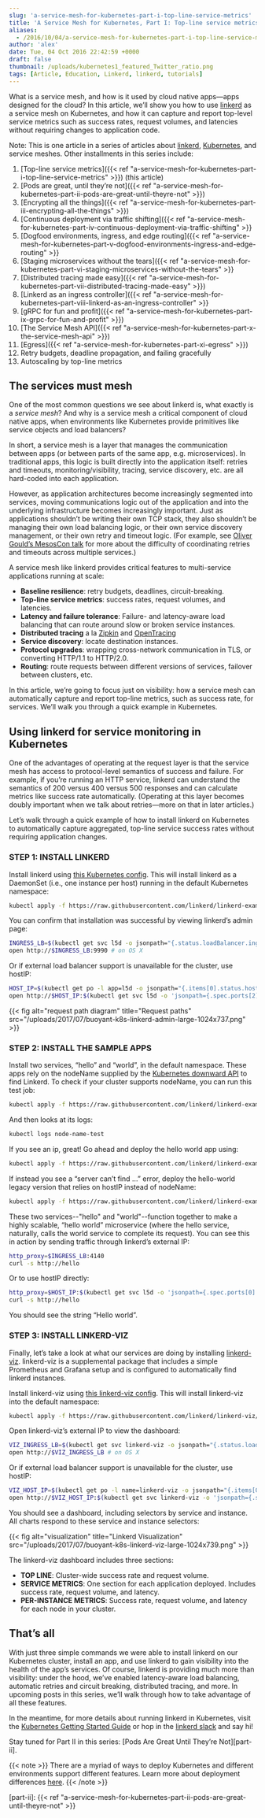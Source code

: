```yaml
---
slug: 'a-service-mesh-for-kubernetes-part-i-top-line-service-metrics'
title: 'A Service Mesh for Kubernetes, Part I: Top-line service metrics'
aliases:
  - /2016/10/04/a-service-mesh-for-kubernetes-part-i-top-line-service-metrics-2/
author: 'alex'
date: Tue, 04 Oct 2016 22:42:59 +0000
draft: false
thumbnail: /uploads/kubernetes1_featured_Twitter_ratio.png
tags: [Article, Education, Linkerd, linkerd, tutorials]
---
```


What is a service mesh, and how is it used by cloud native apps—apps designed for the cloud? In this article, we’ll show you how to use [linkerd](https://linkerd.io/) as a service mesh on Kubernetes, and how it can capture and report top-level service metrics such as success rates, request volumes, and latencies without requiring changes to application code.

Note: This is one article in a series of articles about [linkerd](https://linkerd.io/), [Kubernetes](http://kubernetes.io/), and service meshes. Other installments in this series include:

1. [Top-line service metrics]({{< ref
   "a-service-mesh-for-kubernetes-part-i-top-line-service-metrics" >}}) (this article)
2. [Pods are great, until they’re not]({{< ref
   "a-service-mesh-for-kubernetes-part-ii-pods-are-great-until-theyre-not" >}})
3. [Encrypting all the things]({{< ref
   "a-service-mesh-for-kubernetes-part-iii-encrypting-all-the-things" >}})
4. [Continuous deployment via traffic shifting]({{< ref "a-service-mesh-for-kubernetes-part-iv-continuous-deployment-via-traffic-shifting" >}}
5. [Dogfood environments, ingress, and edge routing]({{< ref "a-service-mesh-for-kubernetes-part-v-dogfood-environments-ingress-and-edge-routing" >}}
6. [Staging microservices without the tears]({{< ref "a-service-mesh-for-kubernetes-part-vi-staging-microservices-without-the-tears" >}}
7. [Distributed tracing made easy]({{< ref
   "a-service-mesh-for-kubernetes-part-vii-distributed-tracing-made-easy" >}})
8. [Linkerd as an ingress controller]({{< ref "a-service-mesh-for-kubernetes-part-viii-linkerd-as-an-ingress-controller" >}}
9. [gRPC for fun and profit]({{< ref
   "a-service-mesh-for-kubernetes-part-ix-grpc-for-fun-and-profit" >}})
10. [The Service Mesh API]({{< ref
    "a-service-mesh-for-kubernetes-part-x-the-service-mesh-api" >}})
11. [Egress]({{< ref "a-service-mesh-for-kubernetes-part-xi-egress" >}})
12. Retry budgets, deadline propagation, and failing gracefully
13. Autoscaling by top-line metrics

## The services must mesh

One of the most common questions we see about linkerd is, what exactly is a *service mesh*? And why is a service mesh a critical component of cloud native apps, when environments like Kubernetes provide primitives like service objects and load balancers?

In short, a service mesh is a layer that manages the communication between apps (or between parts of the same app, e.g. microservices). In traditional apps, this logic is built directly into the application itself: retries and timeouts, monitoring/visibility, tracing, service discovery, etc. are all hard-coded into each application.

However, as application architectures become increasingly segmented into services, moving communications logic out of the application and into the underlying infrastructure becomes increasingly important. Just as applications shouldn’t be writing their own TCP stack, they also shouldn’t be managing their own load balancing logic, or their own service discovery management, or their own retry and timeout logic. (For example, see [Oliver Gould’s MesosCon talk](https://www.youtube.com/watch?v=VGAFFkn5PiE#t=23m47) for more about the difficulty of coordinating retries and timeouts across multiple services.)

A service mesh like linkerd provides critical features to multi-service applications running at scale:

- **Baseline resilience**: retry budgets, deadlines, circuit-breaking.
- **Top-line service metrics**: success rates, request volumes, and latencies.
- **Latency and failure tolerance**: Failure- and latency-aware load balancing that can route around slow or broken service instances.
- **Distributed tracing** a la [Zipkin](https://github.com/openzipkin/zipkin) and [OpenTracing](http://opentracing.io/)
- **Service discovery**: locate destination instances.
- **Protocol upgrades**: wrapping cross-network communication in TLS, or converting HTTP/1.1 to HTTP/2.0.
- **Routing**: route requests between different versions of services, failover between clusters, etc.

In this article, we’re going to focus just on visibility: how a service mesh can automatically capture and report top-line metrics, such as success rate, for services. We’ll walk you through a quick example in Kubernetes.

## Using linkerd for service monitoring in Kubernetes

One of the advantages of operating at the request layer is that the service mesh has access to protocol-level semantics of success and failure. For example, if you’re running an HTTP service, linkerd can understand the semantics of 200 versus 400 versus 500 responses and can calculate metrics like success rate automatically. (Operating at this layer becomes doubly important when we talk about retries—more on that in later articles.)

Let’s walk through a quick example of how to install linkerd on Kubernetes to automatically capture aggregated, top-line service success rates without requiring application changes.

### STEP 1: INSTALL LINKERD

Install linkerd using [this Kubernetes config](https://raw.githubusercontent.com/linkerd/linkerd-examples/master/k8s-daemonset/k8s/linkerd.yml). This will install linkerd as a DaemonSet (i.e., one instance per host) running in the default Kubernetes namespace:

```bash
kubectl apply -f https://raw.githubusercontent.com/linkerd/linkerd-examples/master/k8s-daemonset/k8s/linkerd.yml
```

You can confirm that installation was successful by viewing linkerd’s admin page:

```bash
INGRESS_LB=$(kubectl get svc l5d -o jsonpath="{.status.loadBalancer.ingress[0].*}")
open http://$INGRESS_LB:9990 # on OS X
```

Or if external load balancer support is unavailable for the cluster, use hostIP:

```bash
HOST_IP=$(kubectl get po -l app=l5d -o jsonpath="{.items[0].status.hostIP}")
open http://$HOST_IP:$(kubectl get svc l5d -o 'jsonpath={.spec.ports[2].nodePort}') # on OS X
```

{{< fig
  alt="request path diagram"
  title="Request paths"
  src="/uploads/2017/07/buoyant-k8s-linkerd-admin-large-1024x737.png" >}}

### STEP 2: INSTALL THE SAMPLE APPS

Install two services, “hello” and “world”, in the default namespace. These apps rely on the nodeName supplied by the [Kubernetes downward API](https://kubernetes.io/docs/tasks/inject-data-application/downward-api-volume-expose-pod-information/) to find Linkerd. To check if your cluster supports nodeName, you can run this test job:

```bash
kubectl apply -f https://raw.githubusercontent.com/linkerd/linkerd-examples/master/k8s-daemonset/k8s/node-name-test.yml
```

And then looks at its logs:

```bash
kubectl logs node-name-test
```

If you see an ip, great! Go ahead and deploy the hello world app using:

```bash
kubectl apply -f https://raw.githubusercontent.com/linkerd/linkerd-examples/master/k8s-daemonset/k8s/hello-world.yml
```

If instead you see a “server can’t find …” error, deploy the hello-world legacy version that relies on hostIP instead of nodeName:

```bash
kubectl apply -f https://raw.githubusercontent.com/linkerd/linkerd-examples/master/k8s-daemonset/k8s/hello-world-legacy.yml
```

These two services--"hello" and "world"--function together to make a highly scalable, “hello world” microservice (where the hello service, naturally, calls the world service to complete its request). You can see this in action by sending traffic through linkerd’s external IP:

```bash
http_proxy=$INGRESS_LB:4140
curl -s http://hello
```

Or to use hostIP directly:

```bash
http_proxy=$HOST_IP:$(kubectl get svc l5d -o 'jsonpath={.spec.ports[0].nodePort}')
curl -s http://hello
```

You should see the string “Hello world”.

### STEP 3: INSTALL LINKERD-VIZ

Finally, let’s take a look at what our services are doing by installing [linkerd-viz](https://github.com/linkerd/linkerd-viz). linkerd-viz is a supplemental package that includes a simple Prometheus and Grafana setup and is configured to automatically find linkerd instances.

Install linkerd-viz using [this linkerd-viz config](https://raw.githubusercontent.com/linkerd/linkerd-viz/master/k8s/linkerd-viz.yml). This will install linkerd-viz into the default namespace:

```bash
kubectl apply -f https://raw.githubusercontent.com/linkerd/linkerd-viz/master/k8s/linkerd-viz.yml
```

Open linkerd-viz’s external IP to view the dashboard:

```bash
VIZ_INGRESS_LB=$(kubectl get svc linkerd-viz -o jsonpath="{.status.loadBalancer.ingress[0].*}")
open http://$VIZ_INGRESS_LB # on OS X
```

Or if external load balancer support is unavailable for the cluster, use hostIP:

```bash
VIZ_HOST_IP=$(kubectl get po -l name=linkerd-viz -o jsonpath="{.items[0].status.hostIP}")
open http://$VIZ_HOST_IP:$(kubectl get svc linkerd-viz -o 'jsonpath={.spec.ports[0].nodePort}') # on OS X
```

You should see a dashboard, including selectors by service and instance. All charts respond to these service and instance selectors:

{{< fig
  alt="visualization"
  title="Linkerd Visualization"
  src="/uploads/2017/07/buoyant-k8s-linkerd-viz-large-1024x739.png" >}}

The linkerd-viz dashboard includes three sections:

- **TOP LINE**: Cluster-wide success rate and request volume.
- **SERVICE METRICS**: One section for each application deployed. Includes success rate, request volume, and latency.
- **PER-INSTANCE METRICS**: Success rate, request volume, and latency for each node in your cluster.

## That’s all

With just three simple commands we were able to install linkerd on our Kubernetes cluster, install an app, and use linkerd to gain visibility into the health of the app’s services. Of course, linkerd is providing much more than visibility: under the hood, we’ve enabled latency-aware load balancing, automatic retries and circuit breaking, distributed tracing, and more. In upcoming posts in this series, we’ll walk through how to take advantage of all these features.

In the meantime, for more details about running linkerd in Kubernetes, visit the [Kubernetes Getting Started Guide](https://linkerd.io/getting-started/k8s/) or hop in the [linkerd slack](http://slack.linkerd.io/) and say hi!

Stay tuned for Part II in this series: [Pods Are Great Until They’re Not][part-ii].

{{< note >}} There are a myriad of ways to deploy Kubernetes and different environments support different features. Learn more about deployment differences [here](https://discourse.linkerd.io/t/flavors-of-kubernetes). {{< /note >}}

[part-ii]: {{< ref "a-service-mesh-for-kubernetes-part-ii-pods-are-great-until-theyre-not" >}}

